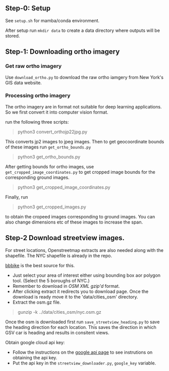 ## Step-0: Setup

See `setup.sh` for mamba/conda environment.

After setup run `mkdir data` to create a data directory where outputs will be stored.

## Step-1: Downloading ortho imagery

### Get raw ortho imagery

Use `download_ortho.py` to download the raw ortho iamgery from New York's GIS data website. 

### Processing ortho imagery

The ortho imagery are in format not suitable for deep learning applications. So we first convert it into computer vision format.

run the following three scripts:

> python3 convert_orthojp22jpg.py

This converts jp2 images to jpeg images. Then to get geocoordinate bounds of these images run `get_ortho_bounds.py`

> python3 get_ortho_bounds.py

After getting bounds for ortho images, use `get_cropped_image_coordinates.py` to get cropped image bounds for the corresponding ground images. 

> python3 get_cropped_image_coordinates.py

Finally, run

> python3 get_cropped_images.py

to obtain the cropeed images corresponding to ground images. You can also change dimensions etc of these images to increase the span.

## Step-2 Download streetview images.
For street locations, Openstreetmap extracts are also needed along with the shapefile. The NYC shapefile is already in the repo.

[bbbike](https://extract.bbbike.org/) is the best source for this. 

* Just select your area of interest either using bounding box aor polygon tool. (Select the 5 boroughs of NYC.)
* Remember to download in *OSM XML gzip'd* format.
* After clicking extract it redirects you to download page. Once the download is ready move it to the 'data/cities_osm' directory.
* Extract the osm.gz file.

> gunzip -k ../data/cities_osm/nyc.osm.gz 

Once the osm is downloaded first run `save_streetview_heading.py` to save the heading direction for each location.
This saves the direction in which GSV car is heading and results in consitent views.

Obtain google cloud api key:

* Follow the instructions on the [google api page](https://developers.google.com/maps/documentation/streetview/overview) to see instrutions on obtaining the api key.
* Put the api key in the `streetview_downloader.py`, `google_key` variable.

